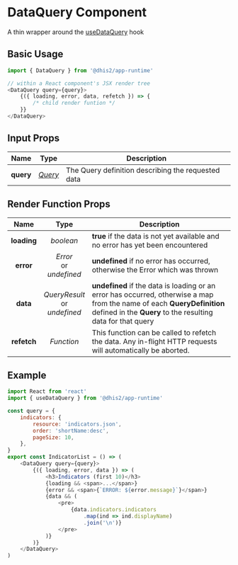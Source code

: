 # DataQuery Component

A thin wrapper around the [useDataQuery](hooks/useDataQuery.md) hook

## Basic Usage

```js
import { DataQuery } from '@dhis2/app-runtime'

// within a React component's JSX render tree
<DataQuery query={query}>
    {({ loading, error, data, refetch }) => {
        /* child render funtion */
    }}
</DataQuery>
```

## Input Props

| Name | Type | Description |
|:--------:|:----:|-------------|
| **query** | [*Query*](types/Query.md) | The Query definition describing the requested data |

## Render Function Props

| Name | Type | Description |
|:--------:|:----:|-------------|
| **loading** | *boolean* | **true** if the data is not yet available and no error has yet been encountered |
| **error** | *Error*<br/>or<br/>*undefined* | **undefined** if no error has occurred, otherwise the Error which was thrown |
| **data** | *QueryResult*<br/>or<br/>*undefined* | **undefined** if the data is loading or an error has occurred, otherwise a map from the name of each **QueryDefinition** defined in the **Query** to the resulting data for that query |
| **refetch** | *Function* | This function can be called to refetch the data.  Any in-flight HTTP requests will automatically be aborted. |

## Example

```js
import React from 'react'
import { useDataQuery } from '@dhis2/app-runtime'

const query = {
    indicators: {
        resource: 'indicators.json',
        order: 'shortName:desc',
        pageSize: 10,
    },
}
export const IndicatorList = () => (
    <DataQuery query={query}>
        {({ loading, error, data }) => (
            <h3>Indicators (first 10)</h3>
            {loading && <span>...</span>}
            {error && <span>{`ERROR: ${error.message}`}</span>}
            {data && (
                <pre>
                    {data.indicators.indicators
                        .map(ind => ind.displayName)
                        .join('\n')}
                </pre>
            )}
        )}
    </DataQuery>
)
```
